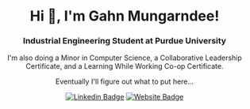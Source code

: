 <div align="center">
  
  # Hi 👋, I'm Gahn Mungarndee!
  ### Industrial Engineering Student at Purdue University
  I'm also doing a Minor in Computer Science, a Collaborative Leadership Certificate, and a Learning While Working Co-op Certificate.

  Eventually I'll figure out what to put here...

  [![Linkedin Badge](https://img.shields.io/badge/LinkedIn-blue?logo=linkedin&logoColor=white&style=for-the-badge)](https://www.linkedin.com/in/gahn-mungarndee/)
  [![Website Badge](https://img.shields.io/badge/Website-dimgray?logo=goodreads&logoColor=white&style=for-the-badge)](https://www.gahnmungarndee.com/)
  
</div>
